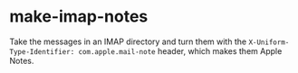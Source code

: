 # make-imap-notes

Take the messages in an IMAP directory and turn them with the `X-Uniform-Type-Identifier: com.apple.mail-note` header, which makes them Apple Notes.
